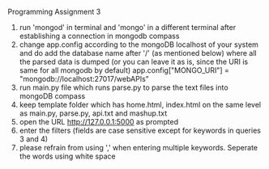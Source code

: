 Programming Assignment 3
1. run 'mongod' in terminal and 'mongo' in a different terminal after 
establishing a connection in mongodb compass
2. change app.config according to the mongoDB localhost of your system
and do add the database name after '/' (as mentioned below) where all 
the parsed data is dumped (or you can leave it as is, since the URI is
same for all mongodb by default)
app.config["MONGO_URI"] = "mongodb://localhost:27017/webAPIs"
3. run main.py file which runs parse.py to parse the text files 
into mongoDB compass
4. keep template folder which has home.html, index.html on the same 
level as main.py, parse.py, api.txt and mashup.txt
5. open the URL http://127.0.0.1:5000 as prompted
6. enter the filters (fields are case sensitive except for keywords in 
queries 3 and 4)
7. please refrain from using ',' when entering multiple keywords.
Seperate the words using white space